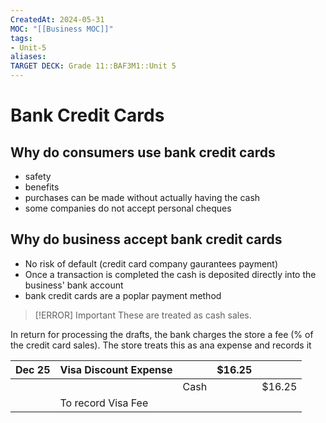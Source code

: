 ```yaml
---
CreatedAt: 2024-05-31
MOC: "[[Business MOC]]"
tags:
- Unit-5
aliases:
TARGET DECK: Grade 11::BAF3M1::Unit 5
---
```


# Bank Credit Cards

## Why do consumers use bank credit cards
- safety
- benefits
- purchases can be made without actually having the cash
- some companies do not accept personal cheques

## Why do business accept bank credit cards
- No risk of default (credit card company gaurantees payment)
- Once a transaction is completed the cash is deposited directly into the business' bank account
- bank credit cards are a poplar payment method
<!--ID: 1717163511409-->



> [!ERROR] Important
> These are treated as cash sales.

In return for processing the drafts, the bank charges the store a fee (% of the credit card sales). The store treats this as ana expense and records it


| Dec 25 | Visa Discount Expense |      | $16.25 |        |
| ------ | --------------------- | ---- | ------ | ------ |
|        |                       | Cash |        | $16.25 |
|        | To record Visa Fee    |      |        |        |

